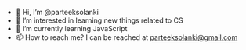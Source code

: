 - 👋 Hi, I’m @parteeksolanki
- 👀 I’m interested in learning new things related to CS
- 🌱 I’m currently learning JavaScript
- 📫 How to reach me? I can be reached at parteeksolanki@gmail.com

<!---
parteeksolanki/parteeksolanki is a ✨ special ✨ repository because its `README.md` (this file) appears on your GitHub profile.
You can click the Preview link to take a look at your changes.
--->
